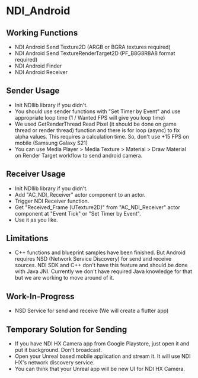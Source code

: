 # NDI_Android

## Working Functions
* NDI Android Send Texture2D (ARGB or BGRA textures required)
* NDI Android Send TextureRenderTarget2D (PF_B8G8R8A8 format required)
* NDI Android Finder
* NDI Android Receiver

## Sender Usage
* Init NDIlib library if you didn't.
* You should use sender functions with "Set Timer by Event" and use appropriate loop time (1 / Wanted FPS will give you loop time)
* We used GetRenderThread Read Pixel (it should be done on game thread or render thread) function and there is for loop (async) to fix alpha values. This requires a calculation time. So, don't use +15 FPS on mobile (Samsung Galaxy S21)
* You can use Media Player > Media Texture > Material > Draw Material on Render Target workflow to send android camera.

## Receiver Usage
* Init NDIlib library if you didn't.
* Add "AC_NDI_Receiver" actor component to an actor.
* Trigger NDI Receiver function.
* Get "Received_Frame (UTexture2D)" from "AC_NDI_Receiver" actor component at "Event Tick" or "Set Timer by Event".
* Use it as you like.

## Limitations
* C++ functions and blueprint samples have been finished. But Android requires NSD (Network Service Discovery) for send and receive sources.
NDI SDK and C++ don't have this feature and should be done with Java JNI. Currently we don't have required Java knowledge for that but we are working to move around of it.

## Work-In-Progress
* NSD Service for send and receive (We will create a flutter app)

## Temporary Solution for Sending
* If you have NDI HX Camera app from Google Playstore, just open it and put it background. Don't broadcast.
* Open your Unreal based mobile application and stream it. It will use NDI HX's network discovery service.
* You can think that your Unreal app will be new UI for NDI HX Camera.
